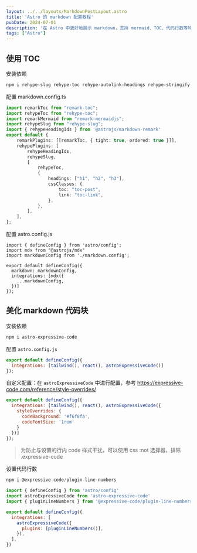 ```yaml
---
layout: ../../layouts/MarkdownPostLayout.astro
title: 'Astro 的 markdown 配置教程'
pubDate: 2024-07-01
description: '在 Astro 中更好地展示 markdown，支持 mermaid、TOC、代码行数等特性'
tags: ["Astro"]
---
```

## 使用 TOC

安装依赖

```bash
npm i rehype-slug rehype-toc rehype-autolink-headings rehype-stringify remark-toc
```

配置 markdown.config.ts

```ts
import remarkToc from "remark-toc";
import rehypeToc from "rehype-toc";
import remarkMermaid from "remark-mermaidjs";
import rehypeSlug from "rehype-slug";
import { rehypeHeadingIds } from '@astrojs/markdown-remark'
export default {
    remarkPlugins: [[remarkToc, { tight: true, ordered: true }]],
    rehypePlugins: [
        rehypeHeadingIds,
        rehypeSlug,
        [
            rehypeToc,
            {
                headings: ["h1", "h2", "h3"],
                cssClasses: {
                    toc: "toc-post",
                    link: "toc-link",
                },
            },
        ],
    ],
};
```

配置 astro.config.js

```
import { defineConfig } from 'astro/config';
import mdx from "@astrojs/mdx"
import markdownConfig from './markdown.config';

export default defineConfig({
  markdown: markdownConfig,
  integrations: [mdx({
    ...markdownConfig,
  })]
});
```

## 美化 markdown 代码块

安装依赖

```bash
npm i astro-expressive-code
```

配置 `astro.config.js`

```js
export default defineConfig({
  integrations: [tailwind(), react(), astroExpressiveCode()]
});
```

自定义配置：在 `astroExpressiveCode` 中进行配置，参考 https://expressive-code.com/reference/style-overrides/

```js
export default defineConfig({
  integrations: [tailwind(), react(), astroExpressiveCode({
    styleOverrides: {
      codeBackground: '#f6f8fa',
      codeFontSize: '1rem'
    }
  })]
});
```

> 为防止与设置的行内 code 样式干扰，可以使用 css :not 选择器，排除 .expressive-code

设置代码行数

```js
npm i @expressive-code/plugin-line-numbers
```

```js
import { defineConfig } from 'astro/config'
import astroExpressiveCode from 'astro-expressive-code'
import { pluginLineNumbers } from '@expressive-code/plugin-line-numbers'

export default defineConfig({
  integrations: [
    astroExpressiveCode({
      plugins: [pluginLineNumbers()],
    }),
  ],
})
```


